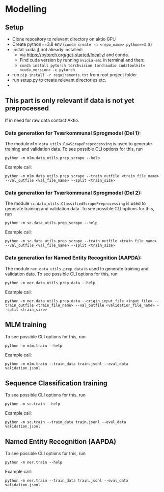 # Modelling
## Setup
- Clone repository to relevant directory on aktio GPU
- Create python==3.8 env (`conda create -n <repo_name> python==3.8`)
- Install cuda <u>if</u> not already installed:
  - via https://pytorch.org/get-started/locally/ and conda.
  - Find cuda version by running  `nvidia-smi` in terminal and then:
  - `conda install pytorch torchvision torchaudio cudatoolkit=<cuda_version> -c pytorch`
- run `pip install -r requirements.txt` from root project folder.
- run setup.py to create relevant directories etc.
- 
## This part is only relevant if data is not yet preprocessed
If in need for raw data contact Aktio. 
### Data generation for Tværkommunal Sprogmodel (Del 1):
The module `mlm.data_utils.RawScrapePreprocessing` is used to generate training and validation data. To see possible CLI options for this, run 

  `python -m mlm.data_utils.prep_scrape --help`

Example call: 

  `python -m mlm.data_utils.prep_scrape --train_outfile <train_file_name> --val_outfile <val_file_name> --split <train_size>`
### Data generation for Tværkommunal Sprogmodel (Del 2):
The module `sc.data_utils.ClassifiedScrapePreprocessing` is used to generate training and validation data. 
To see possible CLI options for this, run

  `python -m sc.data_utils.prep_scrape --help`

Example call:

  `python -m sc.data_utils.prep_scrape --train_outfile <train_file_name> --val_outfile <val_file_name> --split <train_size>`
### Data generation for Named Entity Recognition (AAPDA):
The module `ner.data_utils.prep_data` is used to generate training and validation data. 
To see possible CLI options for this, run

  `python -m ner.data_utils.prep_data --help`

Example call:

  `python -m ner.data_utils.prep_data --origin_input_file <input_file> --train_outfile <train_file_name> --val_outfile <validation_file_name> --split <train_size>`
## MLM training
To see possible CLI options for this, run

  `python -m mlm.train --help`

Example call:

  `python -m mlm.train --train_data train.jsonl --eval_data validation.jsonl`
## Sequence Classification training
To see possible CLI options for this, run

  `python -m sc.train --help`

Example call:

  `python -m sc.train --train_data train.jsonl --eval_data validation.jsonl`
  
## Named Entity Recognition (AAPDA)
To see possible CLI options for this, run

  `python -m ner.train --help`

Example call:

  `python -m ner.train --train_data train.jsonl --eval_data validation.jsonl`